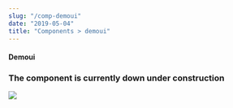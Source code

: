 ```yaml
---
slug: "/comp-demoui"
date: "2019-05-04"
title: "Components > demoui"
---
```

<!-- CSS only -->
<link href="https://cdn.jsdelivr.net/npm/bootstrap@5.1.3/dist/css/bootstrap.min.css" rel="stylesheet" integrity="sha384-1BmE4kWBq78iYhFldvKuhfTAU6auU8tT94WrHftjDbrCEXSU1oBoqyl2QvZ6jIW3" crossorigin="anonymous">
<link rel="stylesheet" href="../assets/css/style-elements.css">

#### Demoui

 <section class="py-5">
        <div class="ps-5">
            <h3>The component is currently down under construction</h3>
            <img src="\images\under-contruction.png" class="img-fluid ps-5">
        </div>
  </section>
                                                                                              
